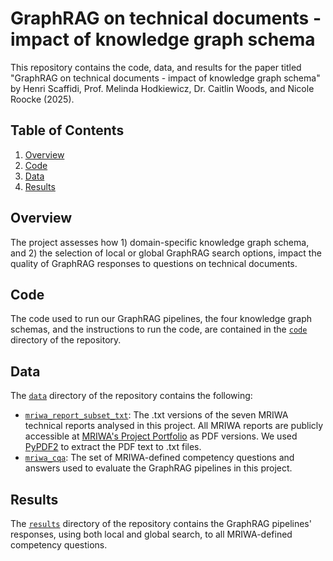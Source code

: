 # GraphRAG on technical documents - impact of knowledge graph schema

This repository contains the code, data, and results for the paper titled "GraphRAG on technical documents - impact of knowledge graph schema" by Henri Scaffidi, Prof. Melinda Hodkiewicz, Dr. Caitlin Woods, and Nicole Roocke (2025). 

## Table of Contents

1. [Overview](#overview)
2. [Code](#code)
3. [Data](#data)
4. [Results](#results)

## Overview

The project assesses how 1) domain-specific knowledge graph schema, and 2) the selection of local or global GraphRAG search options, impact the quality of GraphRAG responses to questions on technical documents.

## Code

The code used to run our GraphRAG pipelines, the four knowledge graph schemas, and the instructions to run the code, are contained in the [`code`](https://github.com/nlp-tlp/KGschema_eval_4GraphRAG/tree/main/code) directory of the repository.

## Data

The [`data`](https://github.com/nlp-tlp/KGschema_eval_4GraphRAG/tree/main/data) directory of the repository contains the following:
- [`mriwa_report_subset_txt`](https://github.com/nlp-tlp/KGschema_eval_4GraphRAG/tree/main/data/mriwa_report_subset_txt): The .txt versions of the seven MRIWA technical reports analysed in this project. All MRIWA reports are publicly accessible at [MRIWA's Project Portfolio](https://www.mriwa.wa.gov.au/research-projects/project-portfolio/) as PDF versions. We used [PyPDF2](https://pypi.org/project/PyPDF2/) to extract the PDF text to .txt files.
- [`mriwa_cqa`](https://github.com/nlp-tlp/KGschema_eval_4GraphRAG/tree/main/data/mriwa_cqa): The set of MRIWA-defined competency questions and answers used to evaluate the GraphRAG pipelines in this project.

## Results

The [`results`](https://github.com/nlp-tlp/KGschema_eval_4GraphRAG/tree/main/results) directory of the repository contains the GraphRAG pipelines' responses, using both local and global search, to all MRIWA-defined competency questions.